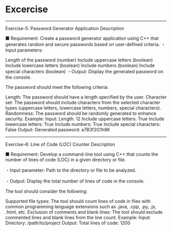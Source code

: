 # Excercise

------------------------------------------------------
Exercise-5: Password Generator Application Description

■ Requirement: Create a password generator application using C++ that generates random and secure passwords based on user-defined criteria. ・Input parameters:

Length of the password (number) Include uppercase letters (boolean) Include lowercase letters (boolean) Include numbers (boolean) Include special characters (boolean) ・Output: Display the generated password on the console.

The password should meet the following criteria:

Length: The password should have a length specified by the user. Character set: The password should include characters from the selected character types (uppercase letters, lowercase letters, numbers, special characters). Randomness: The password should be randomly generated to enhance security. Example: Input: Length: 12 Include uppercase letters: True Include lowercase letters: True Include numbers: True Include special characters: False Output: Generated password: a7B3f2G1h8K

--------------------------------------------------
Exercise-6: Line of Code (LOC) Counter Description

■ Requirement: Develop a command-line tool using C++ that counts the number of lines of code (LOC) in a given directory or file.

・Input parameter: Path to the directory or file to be analyzed.

・Output: Display the total number of lines of code in the console.

The tool should consider the following:

Supported file types: The tool should count lines of code in files with common programming language extensions such as .java, .cpp, .py, .js, .html, etc. Exclusion of comments and blank lines: The tool should exclude commented lines and blank lines from the line count. Example: Input: Directory: /path/to/project Output: Total lines of code: 1200
